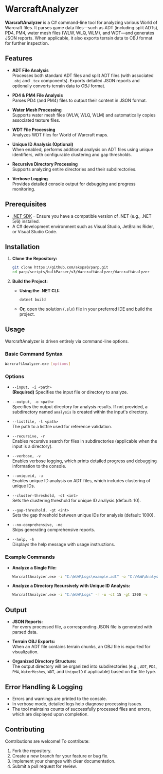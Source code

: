 # WarcraftAnalyzer

**WarcraftAnalyzer** is a C# command-line tool for analyzing various World of Warcraft files. It parses game data files—such as ADT (including split ADTs), PD4, PM4, water mesh files (WLW, WLQ, WLM), and WDT—and generates JSON reports. When applicable, it also exports terrain data to OBJ format for further inspection.

## Features

- **ADT File Analysis**  
  Processes both standard ADT files and split ADT files (with associated `_obj` and `_tex` components). Exports detailed JSON reports and optionally converts terrain data to OBJ format.
  
- **PD4 & PM4 File Analysis**  
  Parses PD4 (and PM4) files to output their content in JSON format.
  
- **Water Mesh Processing**  
  Supports water mesh files (WLW, WLQ, WLM) and automatically copies associated texture files.
  
- **WDT File Processing**  
  Analyzes WDT files for World of Warcraft maps.
  
- **Unique ID Analysis (Optional)**  
  When enabled, performs additional analysis on ADT files using unique identifiers, with configurable clustering and gap thresholds.
  
- **Recursive Directory Processing**  
  Supports analyzing entire directories and their subdirectories.
  
- **Verbose Logging**  
  Provides detailed console output for debugging and progress monitoring.

## Prerequisites

- [.NET SDK](https://dotnet.microsoft.com/download) – Ensure you have a compatible version of .NET (e.g., .NET 5/6) installed.
- A C# development environment such as Visual Studio, JetBrains Rider, or Visual Studio Code.

## Installation

1. **Clone the Repository:**

   ```bash
   git clone https://github.com/akspa0/parp.git
   cd parp/scripts/bulkParser/v3/WarcraftAnalyzer/WarcraftAnalyzer
   ```

2. **Build the Project:**

   - **Using the .NET CLI:**
     ```bash
     dotnet build
     ```
   - **Or,** open the solution (`.sln`) file in your preferred IDE and build the project.

## Usage

WarcraftAnalyzer is driven entirely via command-line options.

### Basic Command Syntax

```bash
WarcraftAnalyzer.exe [options]
```

### Options

- `--input, -i <path>`  
  **(Required)** Specifies the input file or directory to analyze.

- `--output, -o <path>`  
  Specifies the output directory for analysis results. If not provided, a subdirectory named `analysis` is created within the input's directory.

- `--listfile, -l <path>`  
  The path to a listfile used for reference validation.

- `--recursive, -r`  
  Enables recursive search for files in subdirectories (applicable when the input is a directory).

- `--verbose, -v`  
  Enables verbose logging, which prints detailed progress and debugging information to the console.

- `--uniqueid, -u`  
  Enables unique ID analysis on ADT files, which includes clustering of unique IDs.

- `--cluster-threshold, -ct <int>`  
  Sets the clustering threshold for unique ID analysis (default: 10).

- `--gap-threshold, -gt <int>`  
  Sets the gap threshold between unique IDs for analysis (default: 1000).

- `--no-comprehensive, -nc`  
  Skips generating comprehensive reports.

- `--help, -h`  
  Displays the help message with usage instructions.

### Example Commands

- **Analyze a Single File:**

  ```bash
  WarcraftAnalyzer.exe -i "C:\WoW\Logs\example.adt" -o "C:\WoW\Analysis" -v
  ```

- **Analyze a Directory Recursively with Unique ID Analysis:**

  ```bash
  WarcraftAnalyzer.exe -i "C:\WoW\Logs" -r -u -ct 15 -gt 1200 -v
  ```

## Output

- **JSON Reports:**  
  For every processed file, a corresponding JSON file is generated with parsed data.

- **Terrain OBJ Exports:**  
  When an ADT file contains terrain chunks, an OBJ file is exported for visualization.

- **Organized Directory Structure:**  
  The output directory will be organized into subdirectories (e.g., `ADT`, `PD4`, `PM4`, `WaterMeshes`, `WDT`, and `UniqueID` if applicable) based on the file type.

## Error Handling & Logging

- Errors and warnings are printed to the console.
- In verbose mode, detailed logs help diagnose processing issues.
- The tool maintains counts of successfully processed files and errors, which are displayed upon completion.

## Contributing

Contributions are welcome! To contribute:

1. Fork the repository.
2. Create a new branch for your feature or bug fix.
3. Implement your changes with clear documentation.
4. Submit a pull request for review.

